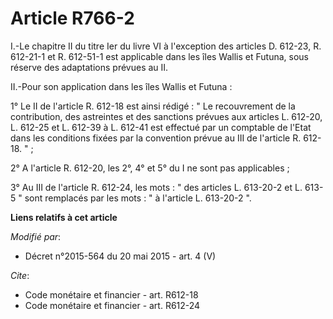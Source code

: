 # Article R766-2

I.-Le chapitre II du titre Ier du livre VI à l'exception des articles D. 612-23, R. 612-21-1 et R. 612-51-1 est applicable
dans les îles Wallis et Futuna, sous réserve des adaptations prévues au II. 

II.-Pour son application dans les îles Wallis et Futuna : 

1° Le II de l'article R. 612-18 est ainsi rédigé : " Le recouvrement de la contribution, des astreintes et des sanctions
prévues aux articles L. 612-20, L. 612-25 et L. 612-39 à L. 612-41 est effectué par un comptable de l'Etat dans les
conditions fixées par la convention prévue au III de l'article R. 612-18. " ; 

2° A l'article R. 612-20, les 2°, 4° et 5° du I ne sont pas applicables ; 

3° Au III de l'article R. 612-24, les mots : " des articles L. 613-20-2 et L. 613-5 " sont remplacés par les mots : " à
l'article L. 613-20-2 ".

**Liens relatifs à cet article**

_Modifié par_:

  - Décret n°2015-564 du 20 mai 2015 - art. 4 (V)

_Cite_:

  - Code monétaire et financier - art. R612-18
  - Code monétaire et financier - art. R612-24
